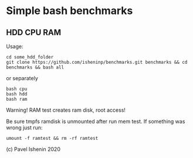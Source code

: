 # Simple bash benchmarks
## HDD CPU RAM

Usage:
```
cd some_hdd_folder
git clone https://github.com/isheninp/benchmarks.git benchmarks && cd benchmarks && bash all
```

or separately
```
bash cpu
bash hdd
bash ram
```

Warning!
RAM test creates ram disk, root access!

Be sure tmpfs ramdisk is unmounted after run mem test. 
If something was wrong just run:
```
umount -f ramtest && rm -rf ramtest
```

(c) Pavel Ishenin 2020
